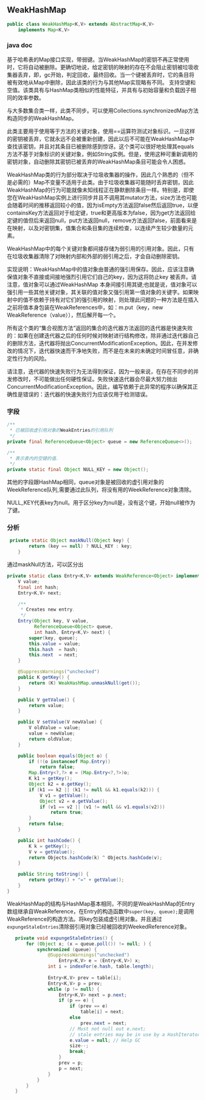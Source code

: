 ## WeakHashMap

```java
public class WeakHashMap<K,V> extends AbstractMap<K,V>
    implements Map<K,V>
```

### java doc 

基于哈希表的Map接口实现，带弱键。当WeakHashMap的密钥不再正常使用时，它将自动被删除。更确切地说，给定密钥的映射的存在不会阻止密钥被垃圾收集器丢弃，即，gc开始，判定回收，最终回收。当一个键被丢弃时，它的条目将被有效地从Map中删除，因此该类的行为与其他Map实现略有不同。
支持空键和空值。该类具有与HashMap类相似的性能特征，并具有与初始容量和负载因子相同的效率参数。

与大多数集合类一样，此类不同步。可以使用Collections.synchronizedMap方法构造同步的WeakHashMap。

此类主要用于使用等于方法的关键对象，使用==运算符测试对象标识。一旦这样的密钥被丢弃，它就永远不会被重新创建，因此以后不可能在WeakHashMap中查找该密钥，并且对其条目已被删除感到惊讶。这个类可以很好地处理其equals方法不基于对象标识的关键对象，例如String实例。但是，使用这种可重新调用的密钥对象，自动删除其密钥已被丢弃的WeakHashMap条目可能会令人困惑。

WeakHashMap类的行为部分取决于垃圾收集器的操作，因此几个熟悉的（但不是必需的）Map不变量不适用于此类。由于垃圾收集器可能随时丢弃密钥，因此WeakHashMap的行为可能就像未知线程正在静默删除条目一样。特别是，即使您在WeakHashMap实例上进行同步并且不调用其mutator方法，size方法也可能会随着时间的推移返回较小的值，因为isEmpty方法返回false然后返回true，以便containsKey方法返回对于给定键，true和更高版本为false，因为get方法返回给定键的值但后来返回null，put方法返回null，remove方法返回false，前面看来是在映射，以及对密钥集，值集合和条目集的连续检查，以连续产生较少数量的元素。

WeakHashMap中的每个关键对象都间接存储为弱引用的引用对象。因此，只有在垃圾收集器清除了对映射内部和外部的弱引用之后，才会自动删除密钥。

实现说明：WeakHashMap中的值对象由普通的强引用保存。因此，应该注意确保值对象不直接或间接地强烈引用它们自己的key，因为这将防止key 被丢弃。请注意，值对象可以通过WeakHashMap 本身间接引用其键;也就是说，值对象可以强引用一些其他关键对象，其关联的值对象又强引用第一值对象的关键字。如果映射中的值不依赖于持有对它们的强引用的映射，则处理此问题的一种方法是在插入之前将值本身包装在WeakReferences中，如：m.put（key，new WeakReference（value）），然后解开每一个。

所有这个类的“集合视图方法”返回的集合的迭代器方法返回的迭代器是快速失败的：如果在创建迭代器之后的任何时候对映射进行结构修改，除非通过迭代器自己的删除方法，迭代器将抛出ConcurrentModificationException。因此，在并发修改的情况下，迭代器快速而干净地失败，而不是在未来的未确定时间冒任意，非确定性行为的风险。

请注意，迭代器的快速失败行为无法得到保证，因为一般来说，在存在不同步的并发修改时，不可能做出任何硬性保证。失败快速迭代器会尽最大努力抛出ConcurrentModificationException。因此，编写依赖于此异常的程序以确保其正确性是错误的：迭代器的快速失败行为应该仅用于检测错误。

### 字段

```java
/**
 * 已被回收虚引用对象的WeakEntries的引用队列
 */
private final ReferenceQueue<Object> queue = new ReferenceQueue<>();
```

```java
/**
 * 表示表内的空键的值.
 */
private static final Object NULL_KEY = new Object();
```

其他的字段跟HashMap相同，queue对象是被回收的虚引用对象的WeekReference队列,需要通过此队列，将没有用的WeekReference对象清除。

NULL_KEY代表key为null。用于区分key为null是，没有这个键，开始null被作为了键。
### 分析

```java
 private static Object maskNull(Object key) {
        return (key == null) ? NULL_KEY : key;
    }
```
通过maskNull方法，可以区分出
```java
private static class Entry<K,V> extends WeakReference<Object> implements Map.Entry<K,V> {
    V value;
    final int hash;
    Entry<K,V> next;

    /**
     * Creates new entry.
     */
    Entry(Object key, V value,
          ReferenceQueue<Object> queue,
          int hash, Entry<K,V> next) {
        super(key, queue);
        this.value = value;
        this.hash  = hash;
        this.next  = next;
    }

    @SuppressWarnings("unchecked")
    public K getKey() {
        return (K) WeakHashMap.unmaskNull(get());
    }

    public V getValue() {
        return value;
    }

    public V setValue(V newValue) {
        V oldValue = value;
        value = newValue;
        return oldValue;
    }

    public boolean equals(Object o) {
        if (!(o instanceof Map.Entry))
            return false;
        Map.Entry<?,?> e = (Map.Entry<?,?>)o;
        K k1 = getKey();
        Object k2 = e.getKey();
        if (k1 == k2 || (k1 != null && k1.equals(k2))) {
            V v1 = getValue();
            Object v2 = e.getValue();
            if (v1 == v2 || (v1 != null && v1.equals(v2)))
                return true;
        }
        return false;
    }

    public int hashCode() {
        K k = getKey();
        V v = getValue();
        return Objects.hashCode(k) ^ Objects.hashCode(v);
    }

    public String toString() {
        return getKey() + "=" + getValue();
    }
}
```

WeakHashMap的结构与HashMap基本相同，不同的是WeakHashMap的Entry数组继承自WeakReference，在Entry的构造函数中`super(key, queue);`是调用WeakReference的构造方法。将key包装成虚引用对象。并且通过`expungeStaleEntries`清除弱引用对象已经被回收的WeekedReference对象。

 ```java
    private void expungeStaleEntries() {
        for (Object x; (x = queue.poll()) != null; ) {
            synchronized (queue) {
                @SuppressWarnings("unchecked")
                    Entry<K,V> e = (Entry<K,V>) x;
                int i = indexFor(e.hash, table.length);
    
                Entry<K,V> prev = table[i];
                Entry<K,V> p = prev;
                while (p != null) {
                    Entry<K,V> next = p.next;
                    if (p == e) {
                        if (prev == e)
                            table[i] = next;
                        else
                            prev.next = next;
                        // Must not null out e.next;
                        // stale entries may be in use by a HashIterator
                        e.value = null; // Help GC
                        size--;
                        break;
                    }
                    prev = p;
                    p = next;
                }
            }
        }
    }
 ```